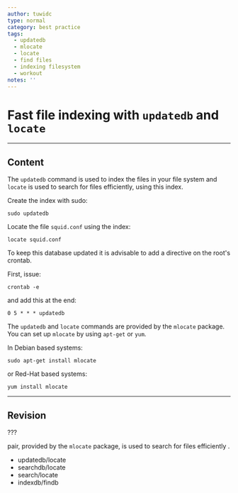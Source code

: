 ```yaml
---
author: tuwidc
type: normal
category: best practice
tags:
  - updatedb
  - mlocate
  - locate
  - find files
  - indexing filesystem
  - workout
notes: ''
---
```


# Fast file indexing with `updatedb` and `locate`


---

## Content

The `updatedb` command is used to index the files in your file system and `locate` is used to search for files efficiently, using this index.

Create the index with sudo:

```plain-text
sudo updatedb
```

Locate the file `squid.conf` using the index:

```plain-text
locate squid.conf 
```

To keep this database updated it is advisable to add a directive on the root's crontab.

First, issue:

```plain-text
crontab -e
```

and add this at the end:

```plain-text
0 5 * * * updatedb
```

The `updatedb` and `locate` commands are provided by the `mlocate` package. You can set up `mlocate` by using `apt-get` or `yum`.

In Debian based systems:

```plain-text
sudo apt-get install mlocate
```

or Red-Hat based systems:

```plain-text
yum install mlocate
```


---

## Revision

??? 

pair, provided by the `mlocate` package, is used to search for files efficiently .

- updatedb/locate
- searchdb/locate
- search/locate
- indexdb/findb
